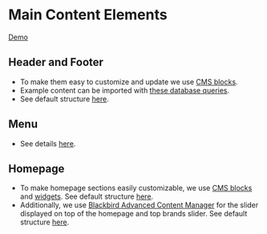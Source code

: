 # Main Content Elements
[Demo](https://alpaca-community.snowdog.dev)

## Header and Footer
* To make them easy to customize and update we use [CMS blocks](https://docs.magento.com/user-guide/cms/blocks.html).
* Example content can be imported with [these database queries](https://github.com/SnowdogApps/create-alpaca-theme/blob/master/src/database/queries.sql).
* See default structure [here](https://github.com/SnowdogApps/magento2-alpaca-theme/tree/master/Magento_Theme/layout/default.xml).

## Menu
* See details [here](/guide/introduction/alpaca-packages.html#snowdog-menu).

## Homepage
* To make homepage sections easily customizable, we use [CMS blocks](https://docs.magento.com/user-guide/cms/blocks.html) and [widgets](https://docs.magento.com/user-guide/cms/widgets.html). See default structure [here](https://github.com/SnowdogApps/magento2-alpaca-theme/tree/master/Magento_Cms/layout/cms_index_index.xml).
* Additionally, we use [Blackbird Advanced Content Manager](https://www.advancedcontentmanager.com/) for the slider displayed on top of the homepage and top brands slider. See default structure [here](https://github.com/SnowdogApps/magento2-alpaca-theme/blob/master/Blackbird_ContentManager/layout/cms_index_index.xml).
